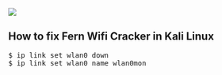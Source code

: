 ![](https://img.shields.io/badge/Author-Rofi-blue)
<h2>How to fix Fern Wifi Cracker in Kali Linux</h2>
<pre>$ ip link set wlan0 down
$ ip link set wlan0 name wlan0mon</pre>
